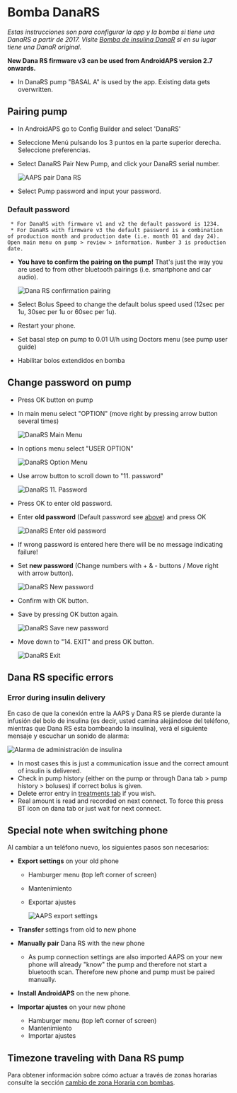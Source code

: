 # Bomba DanaRS

*Estas instrucciones son para configurar la app y la bomba si tiene una DanaRS a partir de 2017. Visite [Bomba de insulina DanaR](./DanaR-Insulin-Pump) si en su lugar tiene una DanaR original.*

**New Dana RS firmware v3 can be used from AndroidAPS version 2.7 onwards.**

* In DanaRS pump "BASAL A" is used by the app. Existing data gets overwritten.

## Pairing pump

* In AndroidAPS go to Config Builder and select 'DanaRS'

* Seleccione Menú pulsando los 3 puntos en la parte superior derecha. Seleccione preferencias.

* Select DanaRS Pair New Pump, and click your DanaRS serial number.
  
  ![AAPS pair Dana RS](../images/AAPS_DanaRSPairing.png)

* Select Pump password and input your password.

### Default password

     * For DanaRS with firmware v1 and v2 the default password is 1234.
     * For DanaRS with firmware v3 the default password is a combination of production month and production date (i.e. month 01 and day 24). Open main menu on pump > review > information. Number 3 is production date.
    

* **You have to confirm the pairing on the pump!** That's just the way you are used to from other bluetooth pairings (i.e. smartphone and car audio).
  
  ![Dana RS confirmation pairing](../images/DanaRS_Pairing.png)

* Select Bolus Speed to change the default bolus speed used (12sec per 1u, 30sec per 1u or 60sec per 1u).

* Restart your phone.

* Set basal step on pump to 0.01 U/h using Doctors menu (see pump user guide)

* Habilitar bolos extendidos en bomba

## Change password on pump

* Press OK button on pump
* In main menu select "OPTION" (move right by pressing arrow button several times)
  
  ![DanaRS Main Menu](../images/DanaRSPW_01_MainMenu.png)

* In options menu select "USER OPTION"
  
  ![DanaRS Option Menu](../images/DanaRSPW_02_OptionMenu.png)

* Use arrow button to scroll down to "11. password"
  
  ![DanaRS 11. Password](../images/DanaRSPW_03_11PW.png)

* Press OK to enter old password.

* Enter **old password** (Default password see [above](#default-password)) and press OK
  
  ![DanaRS Enter old password](../images/DanaRSPW_04_11PWenter.png)

* If wrong password is entered here there will be no message indicating failure!

* Set **new password** (Change numbers with + & - buttons / Move right with arrow button).
  
  ![DanaRS New password](../images/DanaRSPW_05_PWnew.png)

* Confirm with OK button.

* Save by pressing OK button again.
  
  ![DanaRS Save new password](../images/DanaRSPW_06_PWnewSave.png)

* Move down to "14. EXIT" and press OK button.
  
  ![DanaRS Exit](../images/DanaRSPW_07_Exit.png)

## Dana RS specific errors

### Error during insulin delivery

En caso de que la conexión entre la AAPS y Dana RS se pierde durante la infusión del bolo de insulina (es decir, usted camina alejándose del teléfono, mientras que Dana RS esta bombeando la insulina), verá el siguiente mensaje y escuchar un sonido de alarma:

![Alarma de administración de insulina](../images/DanaRS_Error_bolus.png)

* In most cases this is just a communication issue and the correct amount of insulin is delivered.
* Check in pump history (either on the pump or through Dana tab > pump history > boluses) if correct bolus is given.
* Delete error entry in [treatments tab](../Getting-Started/Screenshots#carb-correction) if you wish.
* Real amount is read and recorded on next connect. To force this press BT icon on dana tab or just wait for next connect.

## Special note when switching phone

Al cambiar a un teléfono nuevo, los siguientes pasos son necesarios:

* **Export settings** on your old phone
  
  * Hamburger menu (top left corner of screen)
  * Mantenimiento
  * Exportar ajustes
    
    ![AAPS export settings](../images/AAPS_ExportSettings.png)

* **Transfer** settings from old to new phone

* **Manually pair** Dana RS with the new phone 
  * As pump connection settings are also imported AAPS on your new phone will already "know" the pump and therefore not start a bluetooth scan. Therefore new phone and pump must be paired manually.
* **Install AndroidAPS** on the new phone.
* **Importar ajustes** on your new phone 
  * Hamburger menu (top left corner of screen)
  * Mantenimiento
  * Importar ajustes

## Timezone traveling with Dana RS pump

Para obtener información sobre cómo actuar a través de zonas horarias consulte la sección [cambio de zona Horaria con bombas](../Usage/Timezone-traveling#danarv2-danars).